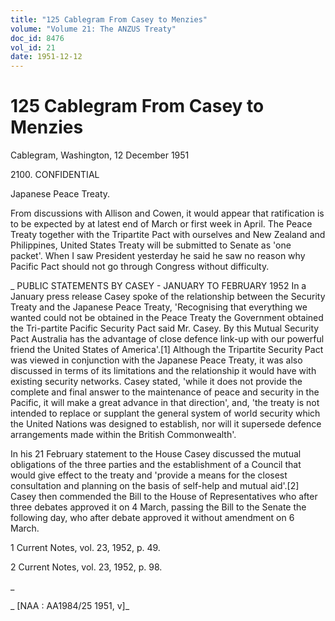 ```yaml
---
title: "125 Cablegram From Casey to Menzies"
volume: "Volume 21: The ANZUS Treaty"
doc_id: 8476
vol_id: 21
date: 1951-12-12
---
```


# 125 Cablegram From Casey to Menzies

Cablegram, Washington, 12 December 1951

2100\. CONFIDENTIAL

Japanese Peace Treaty.

From discussions with Allison and Cowen, it would appear that ratification is to be expected by at latest end of March or first week in April. The Peace Treaty together with the Tripartite Pact with ourselves and New Zealand and Philippines, United States Treaty will be submitted to Senate as 'one packet'. When I saw President yesterday he said he saw no reason why Pacific Pact should not go through Congress without difficulty.

_ PUBLIC STATEMENTS BY CASEY - JANUARY TO FEBRUARY 1952 In a January press release Casey spoke of the relationship between the Security Treaty and the Japanese Peace Treaty, 'Recognising that everything we wanted could not be obtained in the Peace Treaty the Government obtained the Tri-partite Pacific Security Pact said Mr. Casey. By this Mutual Security Pact Australia has the advantage of close defence link-up with our powerful friend the United States of America'.[1] Although the Tripartite Security Pact was viewed in conjunction with the Japanese Peace Treaty, it was also discussed in terms of its limitations and the relationship it would have with existing security networks. Casey stated, 'while it does not provide the complete and final answer to the maintenance of peace and security in the Pacific, it will make a great advance in that direction', and, 'the treaty is not intended to replace or supplant the general system of world security which the United Nations was designed to establish, nor will it supersede defence arrangements made within the British Commonwealth'.

In his 21 February statement to the House Casey discussed the mutual obligations of the three parties and the establishment of a Council that would give effect to the treaty and 'provide a means for the closest consultation and planning on the basis of self-help and mutual aid'.[2] Casey then commended the Bill to the House of Representatives who after three debates approved it on 4 March, passing the Bill to the Senate the following day, who after debate approved it without amendment on 6 March.

1 Current Notes, vol. 23, 1952, p. 49.

2 Current Notes, vol. 23, 1952, p. 98.

_

_ [NAA : AA1984/25 1951, v]_
